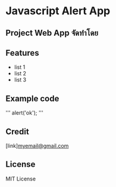 # Javascript Alert App
## Project Web App จัดทำโดย
## Features
 - list 1
 - list 2
 - list 3
## Example code
'''<javascript>
 alert('ok');
</javascript>'''
## Credit
[link]myemail@gmail.com
## License
MIT License
